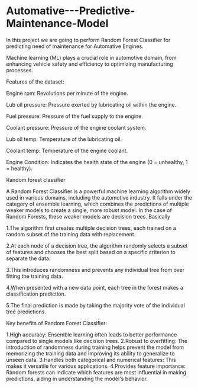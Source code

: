 # Automative---Predictive-Maintenance-Model
In this project we are going to perform Random Forest Classifier for predicting need of maintenance for Automative Engines. 

Machine learning (ML) plays a crucial role in automotive domain, from enhancing vehicle safety and efficiency to optimizing manufacturing processes.

Features of the dataset:

Engine rpm: Revolutions per minute of the engine.

Lub oil pressure: Pressure exerted by lubricating oil within the engine.

Fuel pressure: Pressure of the fuel supply to the engine.

Coolant pressure: Pressure of the engine coolant system.

Lub oil temp: Temperature of the lubricating oil.

Coolant temp: Temperature of the engine coolant.

Engine Condition: Indicates the health state of the engine (0 = unhealthy, 1 = healthy).

Random forest classifier

A Random Forest Classifier is a powerful machine learning algorithm widely used in various domains, including the automotive industry. It falls under the category of ensemble learning, which combines the predictions of multiple weaker models to create a single, more robust model. In the case of Random Forests, these weaker models are decision trees.
Basically

1.The algorithm first creates multiple decision trees, each trained on a random subset of the training data with replacement.

2.At each node of a decision tree, the algorithm randomly selects a subset of features and chooses the best split based on a specific criterion to separate the data.

3.This introduces randomness and prevents any individual tree from over fitting the training data.

4.When presented with a new data point, each tree in the forest makes a classification prediction.

5.The final prediction is made by taking the majority vote of the individual tree predictions.


Key benefits of Random Forest Classifier:

1.High accuracy: Ensemble learning often leads to better performance compared to single models like decision trees.
2.Robust to overfitting: The introduction of randomness during training helps prevent the model from memorizing the training data and improving its ability to generalize to unseen data.
3.Handles both categorical and numerical features: This makes it versatile for various applications.
4.Provides feature importance: Random forests can indicate which features are most influential in making predictions, aiding in understanding the model's behavior.
